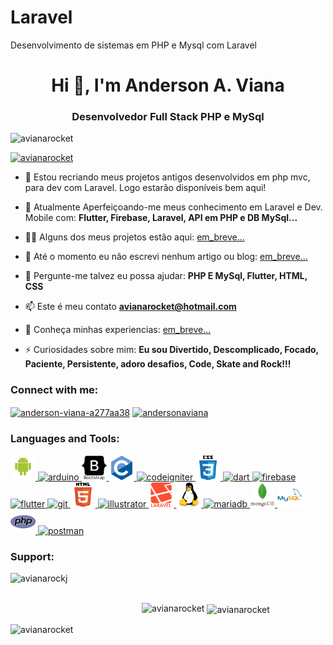 # Laravel
Desenvolvimento de sistemas em PHP e Mysql com Laravel

<h1 align="center">Hi 👋, I'm Anderson A. Viana</h1>
<h3 align="center">Desenvolvedor Full Stack PHP e MySql</h3>

<p align="left"> <img src="https://komarev.com/ghpvc/?username=avianarocket&label=Profile%20views&color=0e75b6&style=flat" alt="avianarocket" /> </p>

<p align="left"> <a href="https://github.com/ryo-ma/github-profile-trophy"><img src="https://github-profile-trophy.vercel.app/?username=avianarocket" alt="avianarocket" /></a> </p>

- 🔭 Estou recriando meus projetos antigos desenvolvidos em php mvc, para dev com Laravel. Logo estarão disponíveis bem aqui!

- 🌱 Atualmente Aperfeiçoando-me meus conhecimento em Laravel e Dev. Mobile com: **Flutter, Firebase, Laravel, API em PHP e DB MySql...**

- 👨‍💻 Alguns dos meus projetos estão aqui: [em_breve...](em_breve...)

- 📝 Até o momento eu não escrevi nenhum artigo ou blog: [em_breve...](em_breve...)

- 💬 Pergunte-me talvez eu possa ajudar: **PHP E MySql, Flutter, HTML, CSS**

- 📫 Este é meu contato **avianarocket@hotmail.com**

- 📄 Conheça minhas experiencias: [em_breve...](em_breve...)

- ⚡ Curiosidades sobre mim: **Eu sou Divertido, Descomplicado, Focado, Paciente, Persistente, adoro desafios, Code, Skate and Rock!!!**

<h3 align="left">Connect with me:</h3>
<p align="left">
<a href="https://linkedin.com/in/anderson-viana-a277aa38" target="blank"><img align="center" src="https://raw.githubusercontent.com/rahuldkjain/github-profile-readme-generator/master/src/images/icons/Social/linked-in-alt.svg" alt="anderson-viana-a277aa38" height="30" width="40" /></a>
<a href="https://instagram.com/andersonaviana" target="blank"><img align="center" src="https://raw.githubusercontent.com/rahuldkjain/github-profile-readme-generator/master/src/images/icons/Social/instagram.svg" alt="andersonaviana" height="30" width="40" /></a>
</p>

<h3 align="left">Languages and Tools:</h3>
<p align="left"> <a href="https://developer.android.com" target="_blank" rel="noreferrer"> <img src="https://raw.githubusercontent.com/devicons/devicon/master/icons/android/android-original-wordmark.svg" alt="android" width="40" height="40"/> </a> <a href="https://www.arduino.cc/" target="_blank" rel="noreferrer"> <img src="https://cdn.worldvectorlogo.com/logos/arduino-1.svg" alt="arduino" width="40" height="40"/> </a> <a href="https://getbootstrap.com" target="_blank" rel="noreferrer"> <img src="https://raw.githubusercontent.com/devicons/devicon/master/icons/bootstrap/bootstrap-plain-wordmark.svg" alt="bootstrap" width="40" height="40"/> </a> <a href="https://www.cprogramming.com/" target="_blank" rel="noreferrer"> <img src="https://raw.githubusercontent.com/devicons/devicon/master/icons/c/c-original.svg" alt="c" width="40" height="40"/> </a> <a href="https://codeigniter.com" target="_blank" rel="noreferrer"> <img src="https://cdn.worldvectorlogo.com/logos/codeigniter.svg" alt="codeigniter" width="40" height="40"/> </a> <a href="https://www.w3schools.com/css/" target="_blank" rel="noreferrer"> <img src="https://raw.githubusercontent.com/devicons/devicon/master/icons/css3/css3-original-wordmark.svg" alt="css3" width="40" height="40"/> </a> <a href="https://dart.dev" target="_blank" rel="noreferrer"> <img src="https://www.vectorlogo.zone/logos/dartlang/dartlang-icon.svg" alt="dart" width="40" height="40"/> </a> <a href="https://firebase.google.com/" target="_blank" rel="noreferrer"> <img src="https://www.vectorlogo.zone/logos/firebase/firebase-icon.svg" alt="firebase" width="40" height="40"/> </a> <a href="https://flutter.dev" target="_blank" rel="noreferrer"> <img src="https://www.vectorlogo.zone/logos/flutterio/flutterio-icon.svg" alt="flutter" width="40" height="40"/> </a> <a href="https://git-scm.com/" target="_blank" rel="noreferrer"> <img src="https://www.vectorlogo.zone/logos/git-scm/git-scm-icon.svg" alt="git" width="40" height="40"/> </a> <a href="https://www.w3.org/html/" target="_blank" rel="noreferrer"> <img src="https://raw.githubusercontent.com/devicons/devicon/master/icons/html5/html5-original-wordmark.svg" alt="html5" width="40" height="40"/> </a> <a href="https://www.adobe.com/in/products/illustrator.html" target="_blank" rel="noreferrer"> <img src="https://www.vectorlogo.zone/logos/adobe_illustrator/adobe_illustrator-icon.svg" alt="illustrator" width="40" height="40"/> </a> <a href="https://laravel.com/" target="_blank" rel="noreferrer"> <img src="https://raw.githubusercontent.com/devicons/devicon/master/icons/laravel/laravel-plain-wordmark.svg" alt="laravel" width="40" height="40"/> </a> <a href="https://www.linux.org/" target="_blank" rel="noreferrer"> <img src="https://raw.githubusercontent.com/devicons/devicon/master/icons/linux/linux-original.svg" alt="linux" width="40" height="40"/> </a> <a href="https://mariadb.org/" target="_blank" rel="noreferrer"> <img src="https://www.vectorlogo.zone/logos/mariadb/mariadb-icon.svg" alt="mariadb" width="40" height="40"/> </a> <a href="https://www.mongodb.com/" target="_blank" rel="noreferrer"> <img src="https://raw.githubusercontent.com/devicons/devicon/master/icons/mongodb/mongodb-original-wordmark.svg" alt="mongodb" width="40" height="40"/> </a> <a href="https://www.mysql.com/" target="_blank" rel="noreferrer"> <img src="https://raw.githubusercontent.com/devicons/devicon/master/icons/mysql/mysql-original-wordmark.svg" alt="mysql" width="40" height="40"/> </a> <a href="https://www.php.net" target="_blank" rel="noreferrer"> <img src="https://raw.githubusercontent.com/devicons/devicon/master/icons/php/php-original.svg" alt="php" width="40" height="40"/> </a> <a href="https://postman.com" target="_blank" rel="noreferrer"> <img src="https://www.vectorlogo.zone/logos/getpostman/getpostman-icon.svg" alt="postman" width="40" height="40"/> </a> </p>

<h3 align="left">Support:</h3>
<p><a href="https://www.buymeacoffee.com/avianarockj"> <img align="left" src="https://cdn.buymeacoffee.com/buttons/v2/default-yellow.png" height="50" width="210" alt="avianarockj" /></a></p><br><br>

<p><img align="left" src="https://github-readme-stats.vercel.app/api/top-langs?username=avianarocket&show_icons=true&locale=en&layout=compact" alt="avianarocket" /></p>

<p>&nbsp;<img align="center" src="https://github-readme-stats.vercel.app/api?username=avianarocket&show_icons=true&locale=en" alt="avianarocket" /></p>

<p><img align="center" src="https://github-readme-streak-stats.herokuapp.com/?user=avianarocket&" alt="avianarocket" /></p>
